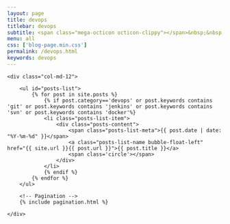 ```yaml
---
layout: page
title: devops
titlebar: devops
subtitle: <span class="mega-octicon octicon-clippy"></span>&nbsp;&nbsp; devops技术栈的使用
menu: all
css: ['blog-page.min.css']
permalink: /devops.html
keywords: devops
---
```


<div class="row">

    <div class="col-md-12">

        <ul id="posts-list">
            {% for post in site.posts %}
                {% if post.category=='devops' or post.keywords contains 'git' or post.keywords contains 'jenkins' or post.keywords contains 'svn' or post.keywords contains 'docker'%}
                <li class="posts-list-item">
                    <div class="posts-content">
                        <span class="posts-list-meta">{{ post.date | date: "%Y-%m-%d" }}</span>
                        <a class="posts-list-name bubble-float-left" href="{{ site.url }}{{ post.url }}">{{ post.title }}</a>
                        <span class='circle'></span>
                    </div>
                </li>
                {% endif %}
            {% endfor %}
        </ul> 

        <!-- Pagination -->
        {% include pagination.html %}

    </div>

</div>
<script>
    $(document).ready(function(){

        // Enable bootstrap tooltip
        $("body").tooltip({ selector: '[data-toggle=tooltip]' });

    });
</script>